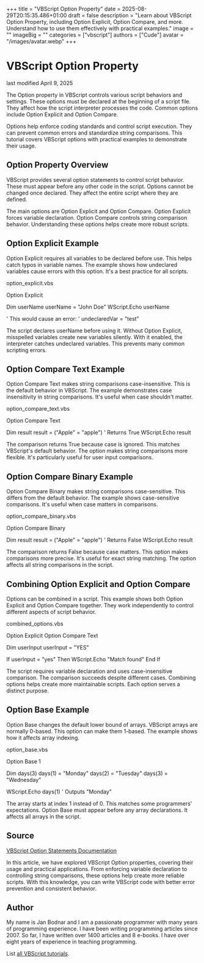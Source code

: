 +++
title = "VBScript Option Property"
date = 2025-08-29T20:15:35.486+01:00
draft = false
description = "Learn about VBScript Option Property, including Option Explicit, Option Compare, and more. Understand how to use them effectively with practical examples."
image = ""
imageBig = ""
categories = ["vbscript"]
authors = ["Cude"]
avatar = "/images/avatar.webp"
+++

# VBScript Option Property

last modified April 9, 2025

The Option property in VBScript controls various script behaviors 
and settings. These options must be declared at the beginning of a script file. 
They affect how the script interpreter processes the code. Common options 
include Option Explicit and Option Compare.

Options help enforce coding standards and control script execution. They can 
prevent common errors and standardize string comparisons. This tutorial covers 
VBScript options with practical examples to demonstrate their usage.

## Option Property Overview

VBScript provides several option statements to control script behavior. These 
must appear before any other code in the script. Options cannot be changed once 
declared. They affect the entire script where they are defined.

The main options are Option Explicit and Option Compare. 
Option Explicit forces variable declaration. Option Compare 
controls string comparison behavior. Understanding these options helps create 
more robust scripts.

## Option Explicit Example

Option Explicit requires all variables to be declared before use. 
This helps catch typos in variable names. The example shows how undeclared 
variables cause errors with this option. It's a best practice for all scripts.

option_explicit.vbs
  

Option Explicit

Dim userName
userName = "John Doe"
WScript.Echo userName

' This would cause an error:
' undeclaredVar = "test"

The script declares userName before using it. Without 
Option Explicit, misspelled variables create new variables 
silently. With it enabled, the interpreter catches undeclared variables. This 
prevents many common scripting errors.

## Option Compare Text Example

Option Compare Text makes string comparisons case-insensitive. 
This is the default behavior in VBScript. The example demonstrates case 
insensitivity in string comparisons. It's useful when case shouldn't matter.

option_compare_text.vbs
  

Option Compare Text

Dim result
result = ("Apple" = "apple") ' Returns True
WScript.Echo result

The comparison returns True because case is ignored. This matches 
VBScript's default behavior. The option makes string comparisons more flexible. 
It's particularly useful for user input comparisons.

## Option Compare Binary Example

Option Compare Binary makes string comparisons case-sensitive. 
This differs from the default behavior. The example shows case-sensitive 
comparisons. It's useful when case matters in comparisons.

option_compare_binary.vbs
  

Option Compare Binary

Dim result
result = ("Apple" = "apple") ' Returns False
WScript.Echo result

The comparison returns False because case matters. This option 
makes comparisons more precise. It's useful for exact string matching. The 
option affects all string comparisons in the script.

## Combining Option Explicit and Option Compare

Options can be combined in a script. This example shows both 
Option Explicit and Option Compare together. 
They work independently to control different aspects of script behavior.

combined_options.vbs
  

Option Explicit
Option Compare Text

Dim userInput
userInput = "YES"

If userInput = "yes" Then
    WScript.Echo "Match found"
End If

The script requires variable declaration and uses case-insensitive comparison. 
The comparison succeeds despite different cases. Combining options helps create 
more maintainable scripts. Each option serves a distinct purpose.

## Option Base Example

Option Base changes the default lower bound of arrays. VBScript 
arrays are normally 0-based. This option can make them 1-based. The example 
shows how it affects array indexing.

option_base.vbs
  

Option Base 1

Dim days(3)
days(1) = "Monday"
days(2) = "Tuesday"
days(3) = "Wednesday"

WScript.Echo days(1) ' Outputs "Monday"

The array starts at index 1 instead of 0. This matches some programmers' 
expectations. Option Base must appear before any array 
declarations. It affects all arrays in the script.

## Source

[VBScript Option Statements Documentation](https://learn.microsoft.com/en-us/previous-versions/windows/internet-explorer/ie-developer/scripting-articles/d7wf51d5(v=vs.84))

In this article, we have explored VBScript Option properties, covering their 
usage and practical applications. From enforcing variable declaration to 
controlling string comparisons, these options help create more reliable 
scripts. With this knowledge, you can write VBScript code with better error 
prevention and consistent behavior.

## Author

My name is Jan Bodnar and I am a passionate programmer with many years of
programming experience. I have been writing programming articles since 2007. So
far, I have written over 1400 articles and 8 e-books. I have over eight years of
experience in teaching programming.

List [all VBScript tutorials](/vbscript/).